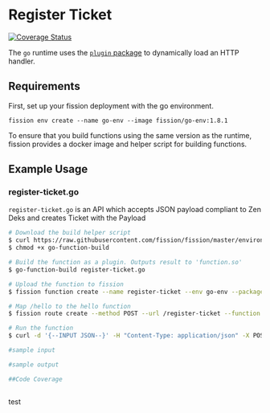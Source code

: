 # Register Ticket

[![Coverage Status](https://coveralls.io/repos/github/OpenIndustryCloud/fission-go-register-ticket/badge.svg?branch=master)](https://coveralls.io/github/OpenIndustryCloud/fission-go-register-ticket?branch=master)


The `go` runtime uses the [`plugin` package](https://golang.org/pkg/plugin/) to dynamically load an HTTP handler.

## Requirements

First, set up your fission deployment with the go environment.

```
fission env create --name go-env --image fission/go-env:1.8.1
```

To ensure that you build functions using the same version as the
runtime, fission provides a docker image and helper script for
building functions.

## Example Usage

### register-ticket.go

`register-ticket.go` is an API which accepts JSON payload compliant to Zen Deks and creates Ticket with the Payload

```bash
# Download the build helper script
$ curl https://raw.githubusercontent.com/fission/fission/master/environments/go/builder/go-function-build > go-function-build
$ chmod +x go-function-build

# Build the function as a plugin. Outputs result to 'function.so'
$ go-function-build register-ticket.go

# Upload the function to fission
$ fission function create --name register-ticket --env go-env --package function.so

# Map /hello to the hello function
$ fission route create --method POST --url /register-ticket --function register-ticket

# Run the function
$ curl -d '{--INPUT JSON--}' -H "Content-Type: application/json" -X POST http://$FISSION_ROUTER/register-ticket

#sample input

#sample output

##Code Coverage



```
test
